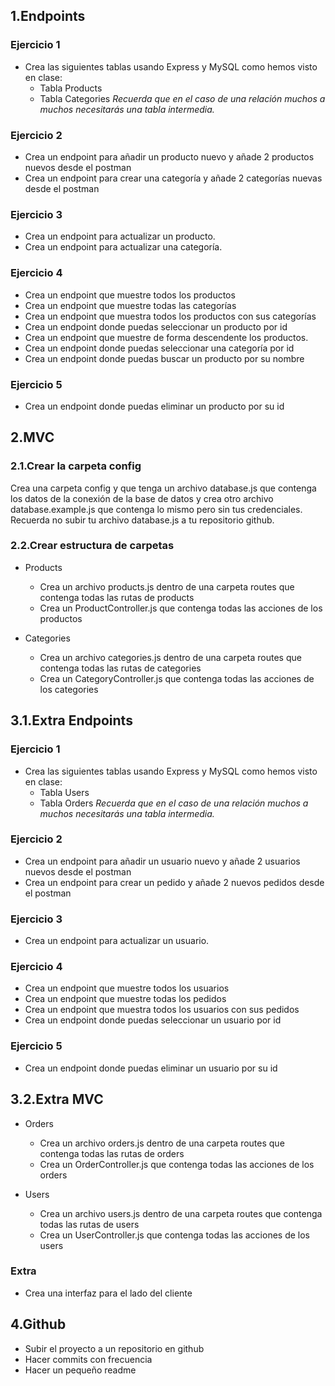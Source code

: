 ## 1.Endpoints

### Ejercicio 1

- Crea las siguientes tablas usando Express y MySQL como hemos visto en clase:
    - Tabla Products
    - Tabla Categories
*Recuerda que en el caso de una relación muchos a muchos necesitarás una tabla intermedia.*

### Ejercicio 2

- Crea un endpoint para añadir un producto nuevo y añade 2 productos nuevos desde el postman
- Crea un endpoint para crear una categoría y añade 2 categorías nuevas desde el postman

### Ejercicio 3

- Crea un endpoint para actualizar un producto.
- Crea un endpoint para actualizar una categoría.

### Ejercicio 4

- Crea un endpoint que muestre todos los productos
- Crea un endpoint que muestre todas las categorías
- Crea un endpoint que muestra todos los productos con sus categorías
- Crea un endpoint donde puedas seleccionar un producto por id
- Crea un endpoint que muestre de forma descendente los productos.
- Crea un endpoint donde puedas seleccionar una categoría por id
- Crea un endpoint donde puedas buscar un producto por su nombre

### Ejercicio 5

- Crea un endpoint donde puedas eliminar un producto por su id

## 2.MVC

### 2.1.Crear la carpeta config

Crea una carpeta config  y que tenga un archivo database.js que contenga los datos de la conexión de la base de datos y crea otro archivo database.example.js que contenga lo mismo pero sin tus credenciales. Recuerda no subir tu archivo database.js a tu repositorio github.

### 2.2.Crear estructura de carpetas

- Products
    - Crea un archivo products.js dentro de una carpeta routes que contenga todas las rutas de products
    - Crea un ProductController.js que contenga todas las acciones de los productos

- Categories
    - Crea un archivo categories.js dentro de una carpeta routes que contenga todas las rutas de categories
    - Crea un CategoryController.js que contenga todas las acciones de los categories

## 3.1.Extra Endpoints

### Ejercicio 1

- Crea las siguientes tablas usando Express y MySQL como hemos visto en clase:
    - Tabla Users
    - Tabla Orders
*Recuerda que en el caso de una relación muchos a muchos necesitarás una tabla intermedia.*

### Ejercicio 2

- Crea un endpoint para añadir un usuario nuevo y añade 2 usuarios nuevos desde el postman
- Crea un endpoint para crear un pedido y añade 2 nuevos pedidos desde el postman

### Ejercicio 3

- Crea un endpoint para actualizar un usuario. 

### Ejercicio 4

- Crea un endpoint que muestre todos los usuarios
- Crea un endpoint que muestre todas los pedidos
- Crea un endpoint que muestra todos los usuarios con sus pedidos
- Crea un endpoint donde puedas seleccionar un usuario por id

### Ejercicio 5

- Crea un endpoint donde puedas eliminar un usuario por su id

## 3.2.Extra MVC

- Orders
    - Crea un archivo orders.js dentro de una carpeta routes que contenga todas las rutas de orders
    - Crea un OrderController.js que contenga todas las acciones de los orders

- Users
    - Crea un archivo users.js dentro de una carpeta routes que contenga todas las rutas de users
    - Crea un UserController.js que contenga todas las acciones de los  users

### Extra

- Crea una interfaz para el lado del cliente

## 4.Github

- Subir el proyecto a un repositorio en github
- Hacer commits con frecuencia
- Hacer un pequeño readme